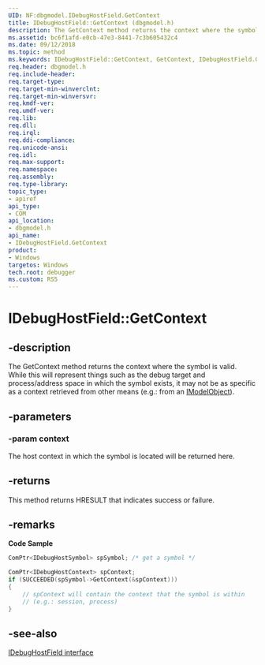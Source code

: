 ```yaml
---
UID: NF:dbgmodel.IDebugHostField.GetContext
title: IDebugHostField::GetContext (dbgmodel.h)
description: The GetContext method returns the context where the symbol is valid.
ms.assetid: bc6f1afd-e0cb-47e3-8441-7c3b605432c4
ms.date: 09/12/2018
ms.topic: method
ms.keywords: IDebugHostField::GetContext, GetContext, IDebugHostField.GetContext, IDebugHostField::GetContext, IDebugHostField.GetContext
req.header: dbgmodel.h
req.include-header:
req.target-type:
req.target-min-winverclnt:
req.target-min-winversvr:
req.kmdf-ver:
req.umdf-ver:
req.lib:
req.dll:
req.irql: 
req.ddi-compliance:
req.unicode-ansi:
req.idl:
req.max-support:
req.namespace:
req.assembly:
req.type-library: 
topic_type: 
- apiref
api_type: 
- COM
api_location: 
- dbgmodel.h
api_name: 
- IDebugHostField.GetContext
product:
- Windows
targetos: Windows
tech.root: debugger
ms.custom: RS5
---
```


# IDebugHostField::GetContext


## -description
The GetContext method returns the context where the symbol is valid. While this will represent things such as the debug target and process/address space in which the symbol exists, it may not be as specific as a context retrieved from other means (e.g.: from an [IModelObject](nn-dbgmodel-imodelobject.md)). 

## -parameters

### -param context
The host context in which the symbol is located will be returned here.

## -returns
This method returns HRESULT that indicates success or failure.

## -remarks

**Code Sample**

```cpp
ComPtr<IDebugHostSymbol> spSymbol; /* get a symbol */

ComPtr<IDebugHostContext> spContext;
if (SUCCEEDED(spSymbol->GetContext(&spContext)))
{
    // spContext will contain the context that the symbol is within 
    // (e.g.: session, process)
}
```

## -see-also

[IDebugHostField interface](nn-dbgmodel-idebughostfield.md)

